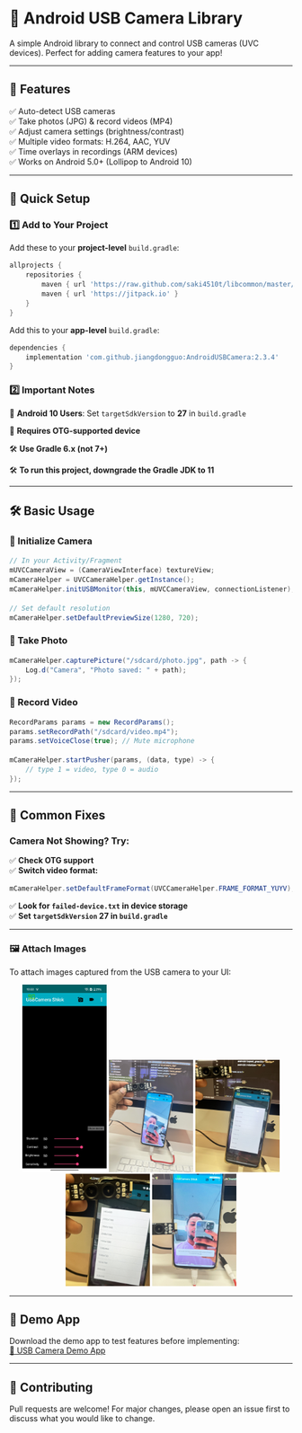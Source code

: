 # 📸 Android USB Camera Library

A simple Android library to connect and control USB cameras (UVC devices). Perfect for adding camera features to your app!

---

## 🌟 Features
✅ Auto-detect USB cameras  
✅ Take photos (JPG) & record videos (MP4)  
✅ Adjust camera settings (brightness/contrast)  
✅ Multiple video formats: H.264, AAC, YUV  
✅ Time overlays in recordings (ARM devices)  
✅ Works on Android 5.0+ (Lollipop to Android 10)  

---

## 🚀 Quick Setup

### 1️⃣ Add to Your Project

Add these to your **project-level** `build.gradle`:

```groovy
allprojects {
    repositories {
        maven { url 'https://raw.github.com/saki4510t/libcommon/master/repository/' }
        maven { url 'https://jitpack.io' }
    }
}
```

Add this to your **app-level** `build.gradle`:

```groovy
dependencies {
    implementation 'com.github.jiangdongguo:AndroidUSBCamera:2.3.4'
}
```

### 2️⃣ Important Notes
📱 **Android 10 Users**: Set `targetSdkVersion` to **27** in `build.gradle`

🔌 **Requires OTG-supported device**

🛠 **Use Gradle 6.x (not 7+)**

🛠 **To run this project, downgrade the Gradle JDK to 11**

---

## 🛠 Basic Usage

### 🔹 Initialize Camera

```java
// In your Activity/Fragment
mUVCCameraView = (CameraViewInterface) textureView;
mCameraHelper = UVCCameraHelper.getInstance();
mCameraHelper.initUSBMonitor(this, mUVCCameraView, connectionListener);

// Set default resolution
mCameraHelper.setDefaultPreviewSize(1280, 720);
```

### 📸 Take Photo

```java
mCameraHelper.capturePicture("/sdcard/photo.jpg", path -> {
    Log.d("Camera", "Photo saved: " + path);
});
```

### 🎥 Record Video

```java
RecordParams params = new RecordParams();
params.setRecordPath("/sdcard/video.mp4");
params.setVoiceClose(true); // Mute microphone

mCameraHelper.startPusher(params, (data, type) -> {
    // type 1 = video, type 0 = audio
});
```

---

## 🔧 Common Fixes

### Camera Not Showing? Try:

✅ **Check OTG support**  
✅ **Switch video format:**

```java
mCameraHelper.setDefaultFrameFormat(UVCCameraHelper.FRAME_FORMAT_YUYV);
```
✅ **Look for `failed-device.txt` in device storage**  
✅ **Set `targetSdkVersion` 27 in `build.gradle`**  

---

### 🖼️ Attach Images
To attach images captured from the USB camera to your UI:

<p align="center">
    <img src="images/appUI.jpg" width="150" />
    <img src="images/CameraDone.jpeg" width="150" />
    <img src="images/CameraResolution.jpeg" width="150" />
    <img src="images/CameraResolution2.jpeg" width="150" />
    <img src="images/SaveImageonthatPath.jpeg" width="150" />
</p>

---

## 📱 Demo App

Download the demo app to test features before implementing:  
[🔗 USB Camera Demo App](https://github.com/Shlok-Android-Dev/USB-Camera/tree/main/app/release)

---

## 🤝 Contributing
Pull requests are welcome! For major changes, please open an issue first to discuss what you would like to change.
